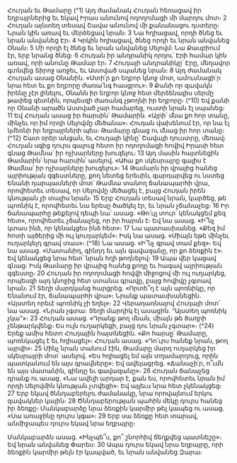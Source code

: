 
Հուդան եւ Թամարը
(^1) Այդ ժամանակ Հուդան հեռացավ իր եղբայրներից եւ եկավ Իրաս անունով ոդողոմացի մի մարդու մոտ։ 2 Հուդան
այնտեղ տեսավ Շավա անունով մի քանանացու դստերը։ Նրան կին առավ եւ մերձեցավ նրան։ 3 Նա հղիացավ, որդի
ծնեց եւ նրան անվանեց Էր։ 4 Կրկին հղիացավ, ծնեց որդի եւ նրան անվանեց Օնան։ 5 Մի որդի էլ ծնեց եւ նրան անվանեց
Սելովմ։ Նա Քասբիում էր, երբ նրանց ծնեց։ 6 Հուդան իր անդրանիկ որդու՝ Էրի համար կին առավ, որի անունը Թամար
էր։ 7 Հուդայի անդրանիկը՝ Էրը, մեղավոր գտնվեց Տիրոջ առջեւ, եւ Աստված սպանեց նրան։ 8 Այդ ժամանակ Հուդան
ասաց Օնանին. «Մտի՛ր քո եղբոր կնոջ մոտ, ամուսնացի՛ր նրա հետ եւ քո եղբորը ժառա՛նգ հասցրու»։ 9 Քանի որ զավակն
իրենը չէր լինելու, Օնանն իր եղբոր կնոջ հետ մերձենալիս սերմը թափեց գետնին, որպեսզի ժառանգ չթողնի իր եղբորը։
(^10) Եվ քանի որ Օնանի արածն Աստված չար համարեց, ուստի նրան էլ սպանեց։ 11 Եվ Հուդան ասաց իր հարսին՝
Թամարին. «Այրի՛ մնա քո հոր տանը, մինչեւ որ իմ որդի Սելովմը մեծանա»։ Հուդան վախենում էր, որ նա էլ կմեռնի իր
եղբայրների պես։ Թամարը գնաց ու մնաց իր հոր տանը։
(^12) Շատ օրեր անցան, եւ Հուդայի կինը՝ Շավայի դուստրը, մեռավ։ Հուդան սգից դուրս գալուց հետո իր ոդողոմացի
հովիվ Իրասի հետ գնաց Թամնա՝ իր ոչխարները խուզելու։ 13 Այդ մասին հայտնեցին Թամարին՝ նրա հարսին՝ ասելով.
«Ահա քո սկեսրայրը գալիս է Թամնա՝ իր ոչխարները խուզելու»։ 14 Թամարն իր վրայից հանեց այրիության զգեստները,
քող նետեց երեսին, զարդարվեց ու նստեց Ենանի դարպասների մոտ՝ Թամնա տանող ճանապարհի վրա, որովհետեւ
տեսավ, որ Սելովմը մեծացել է, բայց Հուդան իրեն կնության չի տալիս նրան։ 15 Երբ Հուդան տեսավ նրան, կարծեց, թե
պոռնիկ է, որովհետեւ նա երեսը ծածկել էր, եւ նրան չճանաչեց։ 16 Իր ճանապարհը թեքելով դեպի նա՝ ասաց. «Թո՛ւյլ տուր՝
կենակցեմ քեզ հետ», որովհետեւ չճանաչեց, որ իր հարսն է։ Եվ նա ասաց. «Ի՞նչ կտաս ինձ, որ կենակցես ինձ հետ»։ 17 Նա
պատասխանեց. «Քեզ իմ հոտի այծերից մի ուլ կուղարկեմ»։ Իսկ նա ասաց. «Միայն եթե մինչեւ ուղարկելդ գրավ տաս»։
(^18) Նա ասաց. «Ի՞նչ գրավ տամ քեզ»։ Եվ նա ասաց. «Մատանիդ, գինդդ եւ այն գավազանը, որ քո ձեռքին է»։ Եվ կենակցեց
նրա հետ՝ նրան հղի թողնելով։ 19 Ապա վեր կացավ գնաց։ Իսկ Թամարը իր վրայից հանեց քողը եւ հագավ այրիության
զգեստը։ 20 Հուդան իր ոդողոմացի հովվի միջոցով մի ուլ ուղարկեց, որպեսզի այդ կնոջից հետ ստանա գրավը, բայց
հովիվը չգտավ նրան։ 21 Տեղի մարդկանց հարցրեց. «Որտե՞ղ է այն պոռնիկը, որ Ենանում էր, ճանապարհի վրա»։ Նրանք
պատասխանեցին. «Այստեղ որեւէ պոռնիկ չի եղել»։ 22 Վերադառնալով Հուդայի մոտ՝ նա ասաց. «Նրան չգտա։ Տեղի
մարդիկ էլ ասացին. “Այստեղ պոռնիկ չկա”»։ 23 Հուդան ասաց. «Դրանք թող մնան, միայն թե ծաղրի չենթարկվենք։ Ես
ուլն ուղարկեցի, բայց դու նրան չգտար»։
(^24) Երեք ամիս հետո Հուդային հայտնեցին. «Քո հարսը՝ Թամարը, պոռնկացել է եւ հղիացել»։ Հուդան ասաց. «Դո՛ւրս
հանեք նրան, թող այրվի»։ 25 Մինչ նրան տանում էին, Թամարը մարդ ուղարկեց իր սկեսրայրի մոտ՝ ասելով. «Ես հղիացել
եմ այն տղամարդուց, որին պատկանում են այս գրավները»։ Եվ ավելացրեց. «Ճանաչի՛ր, ո՞ւմն են այս մատանին, գինդը
եւ գավազանը»։ 26 Հուդան ճանաչեց դրանք ու ասաց. «Նա ավելի արդար է, քան ես, որովհետեւ նրան իմ որդի Սելովմին
կնության չտվեցի»։ Եվ այլեւս նրա հետ չկենակցեց։ 27 Երբ եկավ ծննդաբերելու ժամանակը, նրա որովայնում երկու
զավակներ կային։ 28 Ծննդաբերության պահին մեկը դուրս հանեց իր ձեռքը։ Մանկաբարձը նրա ձեռքին կարմիր թել
կապեց ու ասաց. «Սա առաջինը դուրս կգա»։ 29 Երբ սա ձեռքը հետ տարավ, անմիջապես դուրս եկավ նրա եղբայրը։


Մանկաբարձն ասաց. «Ինչպե՞ս, քո՞ շնորհիվ ճեղքվեց պատնեշը»։ Եվ նրան անվանեց Փարես։ 30 Ապա դուրս եկավ նրա
եղբայրը, որի ձեռքին կարմիր թելն էր կապված, եւ նրան անվանեց Զարա։
